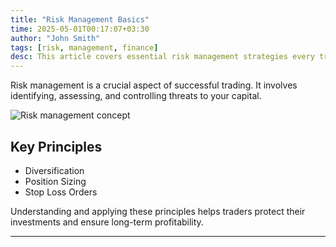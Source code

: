 ```yaml
---
title: "Risk Management Basics"
time: 2025-05-01T00:17:07+03:30
author: "John Smith"
tags: [risk, management, finance]
desc: This article covers essential risk management strategies every trader should know to protect their capital.
---
```


Risk management is a crucial aspect of successful trading. It involves identifying, assessing, and controlling threats to your capital.

![Risk management concept](https://placehold.co/600x400?text=Risk+Management)

## Key Principles
- Diversification
- Position Sizing
- Stop Loss Orders

Understanding and applying these principles helps traders protect their investments and ensure long-term profitability.

---

